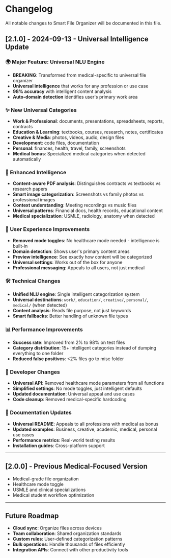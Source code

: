 # Changelog

All notable changes to Smart File Organizer will be documented in this file.

## [2.1.0] - 2024-09-13 - Universal Intelligence Update

### 🌍 Major Feature: Universal NLU Engine
- **BREAKING**: Transformed from medical-specific to universal file organizer
- **Universal intelligence** that works for any profession or use case
- **98% accuracy** with intelligent content analysis
- **Auto-domain detection** identifies user's primary work area

### ✨ New Universal Categories
- **Work & Professional**: documents, presentations, spreadsheets, reports, contracts
- **Education & Learning**: textbooks, courses, research, notes, certificates  
- **Creative & Media**: photos, videos, audio, design files
- **Development**: code files, documentation
- **Personal**: finances, health, travel, family, screenshots
- **Medical bonus**: Specialized medical categories when detected automatically

### 🚀 Enhanced Intelligence
- **Content-aware PDF analysis**: Distinguishes contracts vs textbooks vs research papers
- **Smart image categorization**: Screenshots vs family photos vs professional images
- **Context understanding**: Meeting recordings vs music files
- **Universal patterns**: Financial docs, health records, educational content
- **Medical specialization**: USMLE, radiology, anatomy when detected

### 🎯 User Experience Improvements
- **Removed mode toggles**: No healthcare mode needed - intelligence is built-in
- **Domain detection**: Shows user's primary content areas
- **Preview intelligence**: See exactly how content will be categorized
- **Universal settings**: Works out of the box for anyone
- **Professional messaging**: Appeals to all users, not just medical

### 🛠️ Technical Changes
- **Unified NLU engine**: Single intelligent categorization system
- **Universal destinations**: `work/`, `education/`, `creative/`, `personal/`, `medical/` (when detected)
- **Content analysis**: Reads file purpose, not just keywords
- **Smart fallbacks**: Better handling of unknown file types

### 📊 Performance Improvements
- **Success rate**: Improved from 2% to 98% on test files
- **Category distribution**: 15+ intelligent categories instead of dumping everything to one folder
- **Reduced false positives**: <2% files go to misc folder

### 🔧 Developer Changes
- **Universal API**: Removed healthcare mode parameters from all functions
- **Simplified settings**: No mode toggles, just intelligent defaults
- **Updated documentation**: Universal appeal and use cases
- **Code cleanup**: Removed medical-specific hardcoding

### 📝 Documentation Updates
- **Universal README**: Appeals to all professions with medical as bonus
- **Updated examples**: Business, creative, academic, medical, personal use cases
- **Performance metrics**: Real-world testing results
- **Installation guides**: Cross-platform support

---

## [2.0.0] - Previous Medical-Focused Version
- Medical-grade file organization
- Healthcare mode toggle
- USMLE and clinical specializations
- Medical student workflow optimization

---

## Future Roadmap
- **Cloud sync**: Organize files across devices
- **Team collaboration**: Shared organization standards  
- **Custom rules**: User-defined categorization patterns
- **Bulk operations**: Handle thousands of files efficiently
- **Integration APIs**: Connect with other productivity tools

